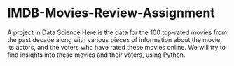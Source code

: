 # IMDB-Movies-Review-Assignment

A project in Data Science Here is the data for the 100 top-rated movies from the past decade along with various pieces of information about the movie, its actors, and the voters who have rated these movies online.
We will try to find insights into these movies and their voters, using Python.
